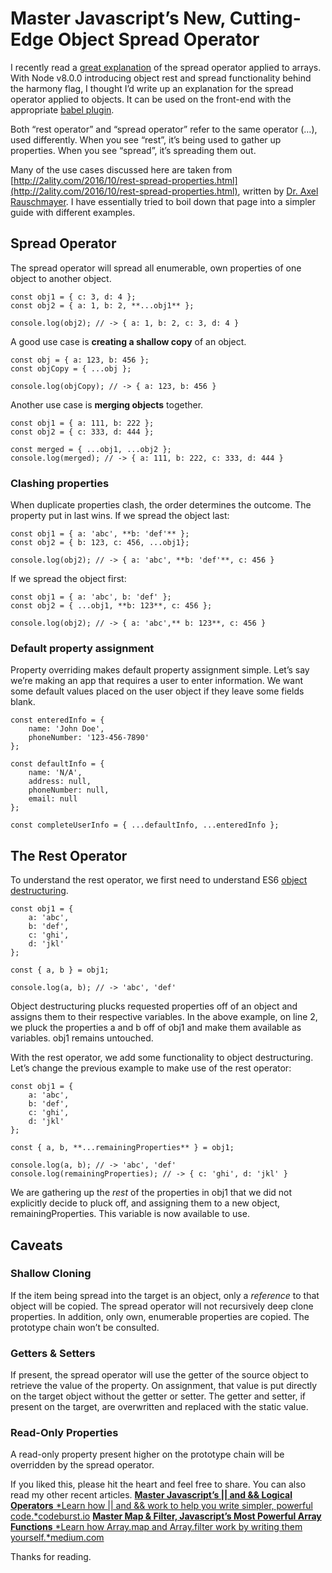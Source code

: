 
# Master Javascript’s New, Cutting-Edge Object Spread Operator



I recently read a [great explanation](https://hackernoon.com/javascript-the-spread-operator-a867a71668ca) of the spread operator applied to arrays. With Node v8.0.0 introducing object rest and spread functionality behind the harmony flag, I thought I’d write up an explanation for the spread operator applied to objects. It can be used on the front-end with the appropriate [babel plugin](https://babeljs.io/docs/plugins/transform-object-rest-spread/).

Both “rest operator” and “spread operator” refer to the same operator (…), used differently. When you see “rest”, it’s being used to gather up properties. When you see “spread”, it’s spreading them out.

Many of the use cases discussed here are taken from [http://2ality.com/2016/10/rest-spread-properties.html](http://2ality.com/2016/10/rest-spread-properties.html), written by [Dr. Axel Rauschmayer](http://rauschma.de/). I have essentially tried to boil down that page into a simpler guide with different examples.

## Spread Operator

The spread operator will spread all enumerable, own properties of one object to another object.

    const obj1 = { c: 3, d: 4 };
    const obj2 = { a: 1, b: 2, **...obj1** };

    console.log(obj2); // -> { a: 1, b: 2, c: 3, d: 4 }

A good use case is **creating a shallow copy** of an object.

    const obj = { a: 123, b: 456 };
    const objCopy = { ...obj };

    console.log(objCopy); // -> { a: 123, b: 456 }

Another use case is **merging objects** together.

    const obj1 = { a: 111, b: 222 };
    const obj2 = { c: 333, d: 444 };

    const merged = { ...obj1, ...obj2 };
    console.log(merged); // -> { a: 111, b: 222, c: 333, d: 444 }

### Clashing properties

When duplicate properties clash, the order determines the outcome. The property put in last wins. If we spread the object last:

    const obj1 = { a: 'abc', **b: 'def'** };
    const obj2 = { b: 123, c: 456, ...obj1};

    console.log(obj2); // -> { a: 'abc', **b: 'def'**, c: 456 }

If we spread the object first:

    const obj1 = { a: 'abc', b: 'def' };
    const obj2 = { ...obj1, **b: 123**, c: 456 };

    console.log(obj2); // -> { a: 'abc',** b: 123**, c: 456 }

### Default property assignment

Property overriding makes default property assignment simple. Let’s say we’re making an app that requires a user to enter information. We want some default values placed on the user object if they leave some fields blank.

    const enteredInfo = {
        name: 'John Doe',
        phoneNumber: '123-456-7890'
    };

    const defaultInfo = { 
        name: 'N/A',
        address: null,
        phoneNumber: null,
        email: null
    };

    const completeUserInfo = { ...defaultInfo, ...enteredInfo };

## The Rest Operator

To understand the rest operator, we first need to understand ES6 [object destructuring](https://developer.mozilla.org/en-US/docs/Web/JavaScript/Reference/Operators/Destructuring_assignment).

    const obj1 = { 
        a: 'abc',
        b: 'def',
        c: 'ghi',
        d: 'jkl'
    };

    const { a, b } = obj1;

    console.log(a, b); // -> 'abc', 'def'

Object destructuring plucks requested properties off of an object and assigns them to their respective variables. In the above example, on line 2, we pluck the properties a and b off of obj1 and make them available as variables. obj1 remains untouched.

With the rest operator, we add some functionality to object destructuring. Let’s change the previous example to make use of the rest operator:

    const obj1 = { 
        a: 'abc',
        b: 'def',
        c: 'ghi',
        d: 'jkl'
    };

    const { a, b, **...remainingProperties** } = obj1;

    console.log(a, b); // -> 'abc', 'def'
    console.log(remainingProperties); // -> { c: 'ghi', d: 'jkl' }

We are gathering up the *rest* of the properties in obj1 that we did not explicitly decide to pluck off, and assigning them to a new object, remainingProperties. This variable is now available to use.

## Caveats

### Shallow Cloning

If the item being spread into the target is an object, only a *reference* to that object will be copied. The spread operator will not recursively deep clone properties. In addition, only own, enumerable properties are copied. The prototype chain won’t be consulted.

### Getters & Setters

If present, the spread operator will use the getter of the source object to retrieve the value of the property. On assignment, that value is put directly on the target object without the getter or setter. The getter and setter, if present on the target, are overwritten and replaced with the static value.

### Read-Only Properties

A read-only property present higher on the prototype chain will be overridden by the spread operator.

If you liked this, please hit the heart and feel free to share. You can also read my other recent articles.
[**Master Javascript’s || and && Logical Operators**
*Learn how || and && work to help you write simpler, powerful code.*codeburst.io](https://codeburst.io/javascript-and-logical-operators-89b2ac3409f8)
[**Master Map & Filter, Javascript’s Most Powerful Array Functions**
*Learn how Array.map and Array.filter work by writing them yourself.*medium.com](https://medium.com/@arnav_aggarwal/array-functions-map-filter-18a6e5f75da1)

Thanks for reading.
